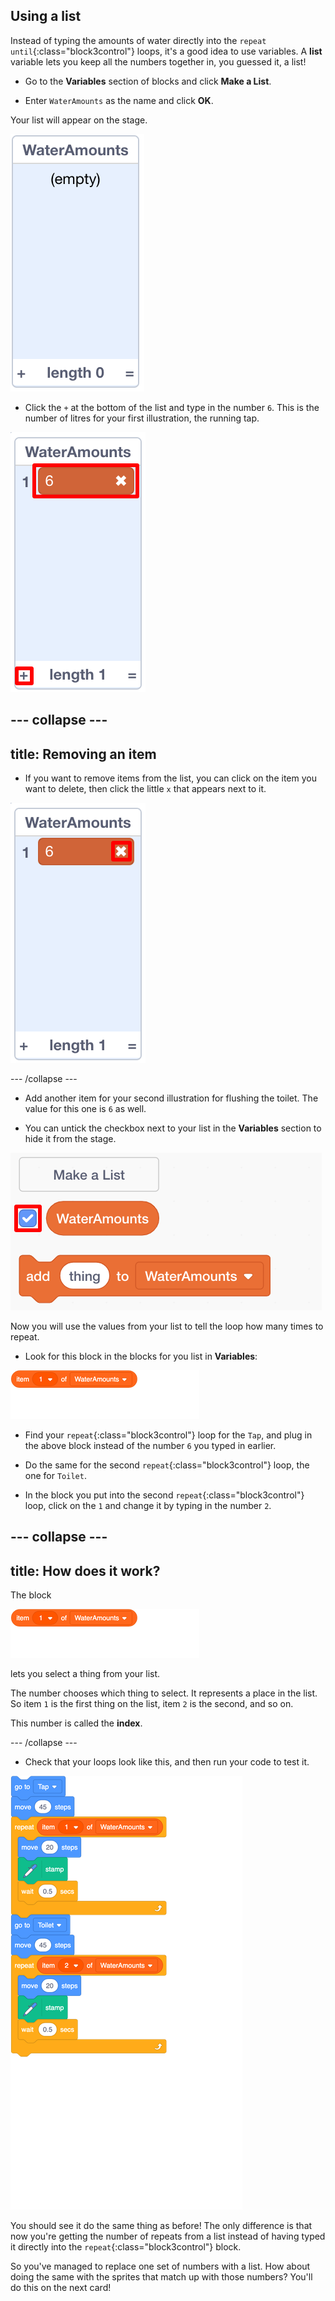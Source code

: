 ## Using a list

Instead of typing the amounts of water directly into the `repeat until`{:class="block3control"} loops, it's a good idea to use variables. A **list** variable lets you keep all the numbers together in, you guessed it, a list!

+ Go to the **Variables** section of blocks and click **Make a List**.

+ Enter `WaterAmounts` as the name and click **OK**.

Your list will appear on the stage.

![the empty WaterAmounts list displayed](images/listNewList.png)

+ Click the `+` at the bottom of the list and type in the number `6`. This is the number of litres for your first illustration, the running tap.

![Adding an item to the list](images/listAddItems.png)

--- collapse ---
---
title: Removing an item
---

+ If you want to remove items from the list, you can click on the item you want to delete, then click the little `x` that appears next to it.

![Deleting a list item](images/listDeleteItem.png)

--- /collapse ---

+ Add another item for your second illustration for flushing the toilet. The value for this one is `6` as well.

+ You can untick the checkbox next to your list in the **Variables** section to hide it from the stage.

![The checkbox to show or hide a list](images/listUntickShow.png)

Now you will use the values from your list to tell the loop how many times to repeat.

+ Look for this block in the blocks for you list in **Variables**:

![blocks_1546557378_205835](images/blocks_1546557378_205835.png)

+ Find your `repeat`{:class="block3control"} loop for the `Tap`, and plug in the above block instead of the number `6` you typed in earlier.

+ Do the same for the second `repeat`{:class="block3control"} loop, the one for `Toilet`.

+ In the block you put into the second `repeat`{:class="block3control"} loop, click on the `1` and change it by typing in the number `2`.

--- collapse ---
---
title: How does it work?
---

The block

![blocks_1546557378_205835](images/blocks_1546557378_205835.png)

lets you select a thing from your list. 

The number chooses which thing to select. It represents a place in the list. So item `1` is the first thing on the list, item `2` is the second, and so on.

This number is called the **index**.

--- /collapse ---

+ Check that your loops look like this, and then run your code to test it.

![blocks_1546557379_270004](images/blocks_1546557379_270004.png)

You should see it do the same thing as before! The only difference is that now you're getting the number of repeats from a list instead of having typed it directly into the `repeat`{:class="block3control"} block.

So you've managed to replace one set of numbers with a list. How about doing the same with the sprites that match up with those numbers? You'll do this on the next card!
